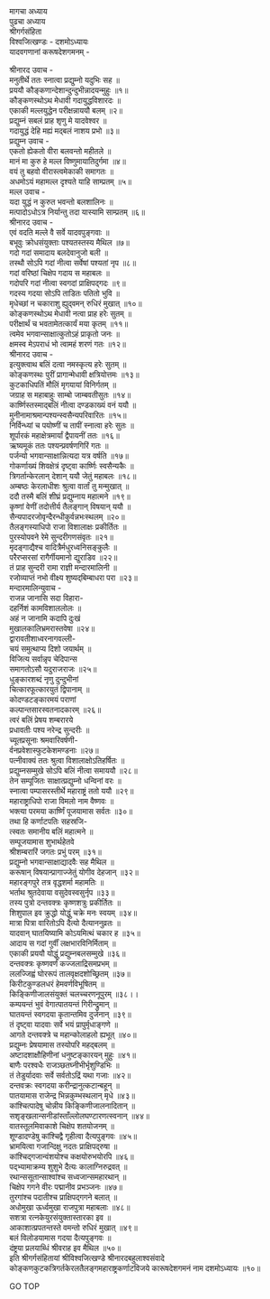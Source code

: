 मागचा अध्याय  
पुढचा अध्याय  
श्रीगर्गसंहिता  
विश्वजित्खण्डः - दशमोऽध्यायः  
यादवगणानां करूषदेशगमनम् -  
  
श्रीनारद उवाच -  
मनुतीर्थे ततः स्नात्वा प्रद्युम्नो यदुभिः सह ॥  
प्रययौ कौङ्कणान्देशान्दुन्दुभीन्नादयन्मुहुः ॥१॥  
कौङ्कणस्थोऽथ मेधावी गदायुद्धविशारदः ॥  
एकाकी मल्लयुद्धेन परीक्षन्नाययौ बलम् ॥२॥  
प्रद्युम्नं सबलं प्राह शृणु मे यादवेश्वर ॥  
गदायुद्धं देहि मह्यं मद्‌बलं नाशय प्रभो ॥३॥  
प्रद्युम्न उवाच -  
एकतो ह्येकतो वीरा बलवन्तो महीतले ॥  
मानं मा कुरु हे मल्ल विष्णुमायातिदुर्गमा ॥४॥  
वयं तु बहवो वीरास्त्वमेकाकी समागतः ॥  
अधमोऽयं महामल्ल दृश्यते याहि साम्प्रतम् ॥५॥  
मल्ल उवाच -  
यदा युद्धं न कुरुत भवन्तो बलशालिनः ॥  
मत्पादोऽधोऽत्र निर्यान्तु तदा यास्यामि साम्प्रतम् ॥६॥  
श्रीनारद उवाच -  
एवं वदति मल्ले वै सर्वे यादवपुङ्गवाः ॥  
बभूवुः क्रोधसंयुक्ताः पश्यतस्तस्य मैथिल ॥७॥  
गदो गदां समादाय बलदेवानुजो बली ॥  
तस्थौ सोऽपि गदां नीत्वा सर्वेषां पश्यतां नृप ॥८॥  
गदां वरिष्ठां चिक्षेप गदाय स महाबलः ॥  
गदोपरि गदां नीत्वा स्वगदां प्राक्षिपद्गदः ॥९॥  
गदस्य गदया सोऽपि ताडितः पतितो भुवि ॥  
मृधेच्छां न चकाराशु ह्युद्‌वमन् रुधिरं मुखात् ॥१०॥  
कोङ्कणस्थोऽथ मेधावी नत्वा प्राह हरेः सुतम् ॥  
परीक्षार्थं च भवतामेतत्कार्यं मया कृतम् ॥११॥  
त्वमेव भगवान्साक्षात्कुतोऽहं प्राकृतो जनः ॥  
क्षमस्व मेऽपराधं भो त्वामहं शरणं गतः ॥१२॥  
श्रीनारद उवाच -  
इत्युक्त्वाथ बलिं दत्वा नमस्कृत्य हरेः सुतम् ॥  
कोङ्कणस्थः पुरीं प्रागान्मेधावी क्षत्रियोत्तमः ॥१३॥  
कुटकाधिपतिं मौलिं मृगयायां विनिर्गतम् ॥  
जग्राह स महाबाहुः साम्बो जाम्बवतीसुतः ॥१४॥  
कार्ष्णिस्तस्माद्‌बलिं नीत्वा दण्डकाख्यं वनं ययौ ॥  
मुनीनामाश्रमान्पश्यन्स्वसैन्यपरिवारितः ॥१५॥  
निर्विन्ध्यां च पयोष्णीं च तापीं स्नात्वा हरेः सुतः ॥  
शूर्पारकं महाक्षेत्रमार्यां द्वैपायनीं ततः ॥१६॥  
ऋष्यमूकं ततः पश्यन्प्रवर्षणगिरिं गतः ॥  
पर्जन्यो भगवान्साक्षान्नित्यदा यत्र वर्षति ॥१७॥  
गोकर्णाख्यं शिवक्षेत्रं दृष्ट्वा कार्ष्णिः स्वसैन्यकैः ॥  
त्रिगर्तान्केरलान् देशान् ययौ जेतुं महाबलः ॥१८॥  
अम्बष्ठः केरलाधीशः श्रुत्वा वार्तां तु मन्मुखात् ॥  
ददौ तस्मै बलिं शीघ्रं प्रद्युम्नाय महात्मने ॥१९॥  
कृष्णां वेणीं तदोत्तीर्य तैलङ्गान् विषयान् ययौ ॥  
सैन्यपादरजोवृन्दैरन्धीकुर्वन्नभःस्थलम् ॥२०॥  
तैलङ्गस्याधिपो राजा विशालाक्षः प्रकीर्तितः ॥  
पुरस्योपवने रेमे सुन्दरीगणसंवृतः ॥२१॥  
मृदङ्गाद्यैश्च वादित्रैर्मधुरध्वनिसङ्कुलैः ॥  
परैरप्सरसां रागैर्गीयमानो द्युराडिव ॥२२॥  
तं प्राह सुन्दरी रामा राज्ञी मन्दारमालिनी ॥  
रजोव्याप्तं नभो वीक्ष्य शुष्यद्‌बिम्बाधरा परा ॥२३॥  
मन्दारमालिन्युवाच -  
राजन्न जानासि सदा विहारा-  
     दहर्निशं कामविशाललोलः ॥  
अहं न जानामि कदापि दुःखं  
     मुखालकालिभ्रमरास्तवेषा ॥२४॥  
द्वारावतीशाध्वरनागवल्ली-  
     चयं समुत्थाप्य दिशो जयार्थम् ॥  
विजित्य सर्वान्नृप चेदिपान्स  
     समागतोऽसौ यदुराजराजः ॥२५॥  
धुङ्कारशब्दं नृणु दुन्दुभीनां  
     चित्कारफूत्कारयुतं द्विपानाम् ॥  
कोदण्डटङ्कारमयं पराणां  
     कल्पान्तसारस्वतनादकारम् ॥२६॥  
त्वरं बलिं प्रेषय शम्बरारये  
     प्रधावतीः पश्य नरेन्द्र सुन्दरीः ॥  
च्यूतप्रसूनाः श्रमवारिवर्षणी-  
     र्वनप्रवेशास्फुटकेशमण्डनाः ॥२७॥  
पत्नीवाक्यं ततः श्रुत्वा विशालाक्षोऽतिहर्षितः ॥  
प्रद्युम्नसम्मुखे सोऽपि बलिं नीत्वा समाययौ ॥२८॥  
तेन सम्पूजितः साक्षात्प्रद्युम्नो धन्विनां वरः ॥  
स्नात्वा पम्पासरस्तीर्थे महाराष्ट्रं ततो ययौ ॥२९॥  
महाराष्ट्राधिपो राजा विमलो नाम वैष्णवः ॥  
भक्त्या परमया कार्ष्णिं पूजयामास सर्वतः ॥३०॥  
तथा हि कर्णाटपतिः सहस्रजि-  
     त्स्वतः समानीय बलिं महात्मने ॥  
सम्पूजयामास शुभार्थहेतवे  
     श्रीशम्बरारिं जगतः प्रभुं परम् ॥३१॥  
प्रद्युम्नो भगवान्साक्षाद्यादवैः सह मैथिल ॥  
करूषान् विषयान्प्रागाज्जेतुं योगीव देहजान् ॥३२॥  
महारङ्गपुरे तत्र वृद्धशर्मा महामतिः ॥  
भर्ताथ श्रुतदेवाया वसुदेवस्वसुर्नृप ॥३३॥  
तस्य पुत्रो दन्तवक्त्रः कृष्णशत्रुः प्रकीर्तितः ॥  
शिशुपाल इव क्रुद्धो योद्धुं चक्रे मनः स्वयम् ॥३४॥  
मात्रा पित्रा वारितोऽपि दैत्यो दैत्याननुव्रतः ॥  
यादवान् घातयिष्यामि कोऽयमित्थं चकार ह ॥३५॥  
आदाय स गदां गुर्वीं लक्षभारविनिर्मिताम् ॥  
एकाकी प्रययौ योद्धुं प्रद्युम्नबलसम्मुखे ॥३६॥  
दन्तवक्त्रः कृष्णवर्णं कज्जलाद्रिसमप्रभम् ॥  
ललज्जिह्वं घोररूपं तालवृक्षदशोच्छ्रितम् ॥३७॥  
किरीटकुण्डलधरं हेमवर्णविभूषितम् ॥  
किङ्किणीजालसंयुक्तं चलच्चरणनूपुरम् ॥३८।।  
कम्पयन्तं भुवं वेगात्पातयन्तं गिरीन्द्रुमान् ॥  
घातयन्तं स्वगदया कृतान्तमिव दुर्जनान् ॥३९॥  
तं दृष्ट्वा यादवाः सर्वे भयं प्रापुर्मृधाङ्गणे ॥  
आगते दन्तवक्त्रे च महान्कोलाहलो ह्यभूत् ॥४०॥  
प्रद्युम्नः प्रेषयामास तस्योपरि महद्‌बलम् ॥  
अष्टादशाक्षौहिणीनां धनुष्टङ्कारयन् मुहुः ॥४१॥  
बाणैः परश्वधैः राजञ्छतघ्नीभीर्भृशुण्डिभिः ॥  
तं तेडुर्यादवाः सर्वे सर्वतोऽद्रिं यथा गजाः ॥४२॥  
दन्तवक्रः स्वगदया करीन्द्रानुत्कटान्बहून् ॥  
पातयामास राजेन्द्र भिन्नकुम्भस्थलान् मृधे ॥४३॥  
कांश्चित्पादेषु चोन्नीय किङ्किणीजालनादितान् ॥  
सशृङ्खलान्सनीडांस्ताँल्लोलघण्टारणत्स्वनान् ॥४४॥  
वातस्तूलमिवाकाशे चिक्षेप शतयोजनम् ॥  
शूण्डादण्डेषु कांश्चिद्वै गृहीत्वा दैत्यपुङ्गवः ॥४५॥  
भ्रामयित्वा गजान्दिक्षु नदतः प्राक्षिपद्‌रुषा ॥  
कांश्चिद्‌गजान्वंशयोश्च कक्षयोरुभयोरपि ॥४६॥  
पद्भ्यामाक्रम्य शुशुभे दैत्यः कालाग्निरुद्रवत् ॥  
रथान्ससूतान्साश्वांश्च सध्वजान्समहारथान् ॥  
चिक्षेप गगने वीरः पद्मानीव प्रभञ्जनः ॥४७॥  
तुरगांश्च पदातीश्च प्राक्षिपद्‌गगने बलात् ॥  
अधोमुखा ऊर्ध्वमुखा राजपुत्रा महाबलाः ॥४८॥  
सशत्रा रत्नकेयुरसंयुक्तास्तारका इव ॥  
आकाशात्प्रपतन्तस्ते वमन्तो रुधिरं मुखात् ॥४९॥  
बलं विलोडयामास गदया दैत्यपुङ्गवः ॥  
दंष्ट्रया प्रलयाब्धिं श्रीवराह इव मैथिल ॥५०॥  
इति श्रीगर्गसंहितायां श्रीविश्वजित्खण्डे श्रीनारदबहुलाश्वसंवादे  
कोङ्कणकुटकत्रिगर्तकेरलतैलङ्गमहाराष्ट्रकर्णाटविजये कारूषदेशगमनं नाम दशमोऽध्यायः ॥१०॥  
  
GO TOP
